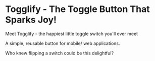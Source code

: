 # Togglify - The Toggle Button That Sparks Joy!
Meet Togglify - the happiest little toggle switch you'll ever meet

A simple, reusable button for mobile/ web applications.

Who knew flipping a switch could be this delightful?



